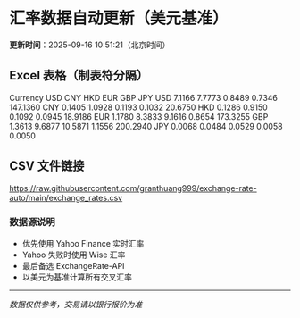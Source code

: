 # 汇率数据自动更新（美元基准）

**更新时间**：2025-09-16 10:51:21（北京时间）

## Excel 表格（制表符分隔）

Currency	USD	CNY	HKD	EUR	GBP	JPY
USD		7.1166	7.7773	0.8489	0.7346	147.1360
CNY	0.1405		1.0928	0.1193	0.1032	20.6750
HKD	0.1286	0.9150		0.1092	0.0945	18.9186
EUR	1.1780	8.3833	9.1616		0.8654	173.3255
GBP	1.3613	9.6877	10.5871	1.1556		200.2940
JPY	0.0068	0.0484	0.0529	0.0058	0.0050	

## CSV 文件链接

https://raw.githubusercontent.com/granthuang999/exchange-rate-auto/main/exchange_rates.csv

### 数据源说明
- 优先使用 Yahoo Finance 实时汇率
- Yahoo 失败时使用 Wise 汇率
- 最后备选 ExchangeRate-API
- 以美元为基准计算所有交叉汇率

---
*数据仅供参考，交易请以银行报价为准*